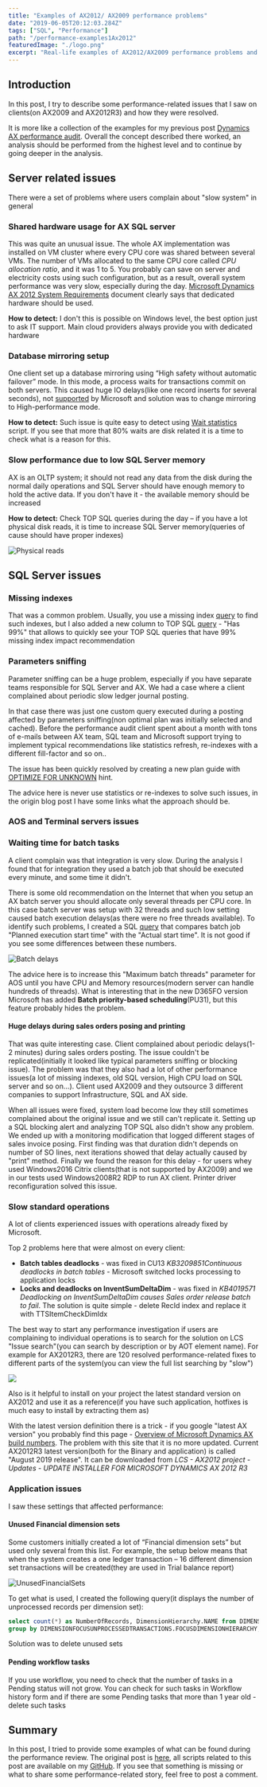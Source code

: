 ```yaml
---
title: "Examples of AX2012/ AX2009 performance problems"
date: "2019-06-05T20:12:03.284Z"
tags: ["SQL", "Performance"]
path: "/performance-examples1Ax2012"
featuredImage: "./logo.png"
excerpt: "Real-life examples of AX2012/AX2009 performance problems and solutions for them"
---
```


## Introduction

In this post, I try to describe some performance-related issues that I saw on clients(on AX2009 and  AX2012R3) and how they were resolved. 

It is more like a collection of the examples for my previous post [Dynamics AX performance audit](https://denistrunin.com/performance-audit/). Overall the concept described there worked, an analysis should be performed from the highest level and to continue by going deeper in the analysis.

## Server related issues

There were a set of problems where users complain about "slow system" in general

### Shared hardware usage for AX SQL server 

This was quite an unusual issue. The whole AX implementation was installed on VM cluster where every CPU core was shared between several VMs. The number of VMs allocated to the same CPU core called *CPU allocation ratio*, and it was 1 to 5. You probably can save on server and electricity costs using such configuration, but as a result, overall system performance was very slow, especially during the day. [Microsoft Dynamics AX 2012 System Requirements](https://www.microsoft.com/en-au/download/details.aspx?id=11094) document clearly says that dedicated hardware should be used.

**How to detect:** I don't this is possible on Windows level, the best option just to ask IT support. Main cloud providers always provide you with dedicated hardware

### Database mirroring setup

One client set up a database mirroring using “High safety without automatic failover” mode. In this mode, a process waits for transactions commit on both servers. This caused huge IO delays(like one record inserts for several seconds), not [supported](https://docs.microsoft.com/en-us/dynamicsax-2012/appuser-itpro/sql-server-topology-recommendations-for-availability-and-performance) by Microsoft and solution was to change mirroring to High-performance mode.

**How to detect:** Such issue is quite easy to detect using [Wait statistics](https://github.com/TrudAX/TRUDScripts/blob/master/Performance/AX%20Technical%20Audit.md#wait-statistics) script. If you see that more that 80% waits are disk related it is a time to check what is a reason for this.

### Slow performance due to low SQL Server memory

AX is an OLTP system; it should not read any data from the disk during the normal daily operations and SQL Server should have enough memory to hold the active data. If you don't have it - the available memory should be increased

**How to detect:** Check TOP SQL queries during the day – if you have a lot physical disk reads, it is time to increase SQL Server memory(queries of cause should have proper indexes)

![Physical reads](PhysicalReads.png)




## SQL Server issues

### Missing indexes

That was a common problem. Usually, you use a missing index [query](https://github.com/TrudAX/TRUDScripts/blob/master/Performance/AX%20Technical%20Audit.md#missing-indexes) to find such indexes, but I also added a new column to TOP SQL [query](https://github.com/TrudAX/TRUDScripts/blob/master/Performance/AX%20Technical%20Audit.md#get-top-sql) - "Has 99%" that allows to quickly see your TOP SQL queries that have 99% missing index impact recommendation

### Parameters sniffing

Parameter sniffing can be a huge problem, especially if you have separate teams responsible for SQL Server and AX. We had a case where a client complained about periodic slow ledger journal posting.

In that case there was just one custom query executed during a posting affected by parameters sniffing(non optimal plan was initially selected and cached). Before the performance audit client spent about a month with tons of e-mails between AX team, SQL team and Microsoft support trying to implement typical recommendations like statistics refresh, re-indexes with a different fill-factor and so on..

The issue has been quickly resolved by creating a new plan guide with [OPTIMIZE FOR UNKNOWN](https://github.com/TrudAX/TRUDScripts/blob/master/Performance/AX%20Technical%20Audit.md#create-a-plan-guide) hint.

The advice here is never use statistics or re-indexes to solve such issues, in the origin blog post I have some links what the approach should be.

### AOS and Terminal servers issues

### Waiting time for batch tasks

A client complain was that integration is very slow. During the analysis I found that for integration they used a batch job that should be executed every minute, and some time it didn't.

There is some old recommendation on the Internet that when you setup an AX batch server you should allocate only several threads per CPU core. In this case batch server was setup with 32 threads and such low setting caused batch execution delays(as there were no free threads available). To identify such problems, I created a SQL [query](https://github.com/TrudAX/TRUDScripts/blob/master/Performance/Jobs/DelayedBatchTasks.txt ) that compares batch job "Planned execution start time" with the "Actual start time". It is not good if you see some differences between these numbers. 

![Batch delays](BatchDelays.png)

The advice here is to increase this "Maximum batch threads" parameter for AOS until you have CPU and Memory resources(modern server can handle hundreds of threads). What is interesting that in the new D365FO version Microsoft has added **Batch priority-based scheduling**(PU31), but this feature probably hides the problem.

#### Huge delays during sales orders posing and printing

That was quite interesting case. Client complained about periodic delays(1-2 minutes) during sales orders posting. The issue couldn't be replicated(initially it looked like typical parameters sniffing or blocking issue). The problem was that they also had a lot of other performance issues(a lot of missing indexes, old SQL version, High CPU load on SQL server and so on...). Client used AX2009 and they outsource 3 different companies to support Infrastructure, SQL and AX side.

When all issues were fixed, system load become low they still sometimes complained about the original issue and we still can't replicate it. Setting up a SQL blocking alert and analyzing TOP SQL also didn't show any problem. We ended up with a monitoring modification that logged different stages of sales invoice posing. First finding was that duration didn't depends on number of SO lines, next iterations showed that delay actually caused by "print" method. Finally we found the reason for this delay - for users whey used Windows2016 Citrix clients(that is not supported by AX2009) and we in our tests used Windows2008R2 RDP to run AX client.  Printer driver reconfiguration solved this issue.

### Slow standard operations

A lot of clients experienced issues with operations already fixed by Microsoft.

Top 2 problems here that were almost on every client: 

- **Batch tables deadlocks** - was fixed in CU13 *KB3209851Continuous deadlocks in batch tables* - Microsoft switched locks processing to application locks
- **Locks and deadlocks on InventSumDeltaDim** - was fixed in *KB4019571 Deadlocking on InventSumDeltaDim causes Sales order release batch to fail*. The solution is quite simple - delete RecId index and replace it with TTSItemCheckDimIdx

The best way to start any performance investigation if users are complaining to individual operations is to search for the solution on LCS "Issue search"(you can search by description or by AOT element name). For example for AX2012R3, there are 120 resolved performance-related fixes to different parts of the system(you can view the full list searching by "slow")

![](SlowLCS.png)

Also is it helpful to install on your project the latest standard version on AX2012 and use it as a reference(if you have such application, hotfixes is much easy to install by extracting them as)

With the latest version definition there is a trick - if you google "latest AX version" you probably find this page - [Overview of Microsoft Dynamics AX build numbers](https://cloudblogs.microsoft.com/dynamics365/no-audience/2012/03/29/overview-of-microsoft-dynamics-ax-build-numbers/). The problem with this site that it is no more updated. Current AX2012R3 latest version(both for the Binary and application) is called "August 2019 release". It can be downloaded from *LCS - AX2012 project - Updates -  UPDATE INSTALLER FOR MICROSOFT DYNAMICS AX 2012 R3*

### Application issues

I saw these settings that affected performance:

#### Unused Financial dimension sets

Some customers initially created a lot of “Financial dimension sets” but used only several from this list. For example, the setup below means that when the system creates a one ledger transaction – 16 different dimension set transactions will be created(they are used in Trial balance report)  

![UnusedFinancialSets](UnusedFinancialSets.png)

To get what is used, I created the following query(it displays the number of unprocessed records per dimension set):

```sql
select count(*) as NumberOfRecords, DimensionHierarchy.NAME from DIMENSIONFOCUSUNPROCESSEDTRANSACTIONS join DimensionHierarchy on DIMENSIONFOCUSUNPROCESSEDTRANSACTIONS.FOCUSDIMENSIONHIERARCHY = DimensionHierarchy.RECID
group by DIMENSIONFOCUSUNPROCESSEDTRANSACTIONS.FOCUSDIMENSIONHIERARCHY, DimensionHierarchy.NAME
```

Solution was to delete unused sets

#### Pending workflow tasks 

If you use workflow, you need to check that the number of tasks in a Pending status will not grow. You can check for such tasks in Workflow history form and if there are some Pending tasks that more than 1 year old - delete such tasks  

## Summary

In this post, I tried to provide some examples of what can be found during the performance review. The original post is [here](https://denistrunin.com/performance-audit/), all scripts related to this post are available on my [GitHub](https://github.com/TrudAX/TRUDScripts/blob/master/Performance/AX%20Technical%20Audit.md). If you see that something is missing or what to share some performance-related story, feel free to post a comment.
